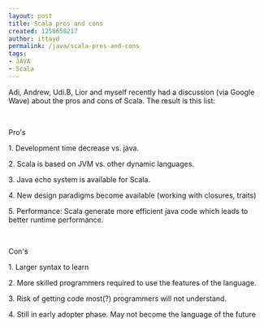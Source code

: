 ```yaml
---
layout: post
title: Scala pros and cons
created: 1258658217
author: ittayd
permalink: /java/scala-pros-and-cons
tags:
- JAVA
- Scala
---
```

<p>Adi, Andrew, Udi.B, Lior and myself recently had a discussion (via Google Wave) about the pros and cons of Scala. The result is this list:</p>
<p>&nbsp;</p>
<p>Pro's</p>
<p>1. Development time decrease vs. java.</p>
<p>2. Scala is based on JVM vs. other dynamic languages.</p>
<p>3. Java echo system is available for Scala.</p>
<p>4. New design paradigms become available (working with closures, traits)</p>
<p>5. Performance: Scala generate more efficient java code which leads to better runtime performance.</p>
<p>&nbsp;</p>
<p>Con's</p>
<p>1. Larger syntax to learn</p>
<p>2. More skilled programmers required to use the features of the language.</p>
<p>3. Risk of getting code most(?) programmers will not understand.</p>
<p>4. Still in early adopter phase. May not become the language of the future</p>
<p>&nbsp;</p>
<p>&nbsp;</p>
